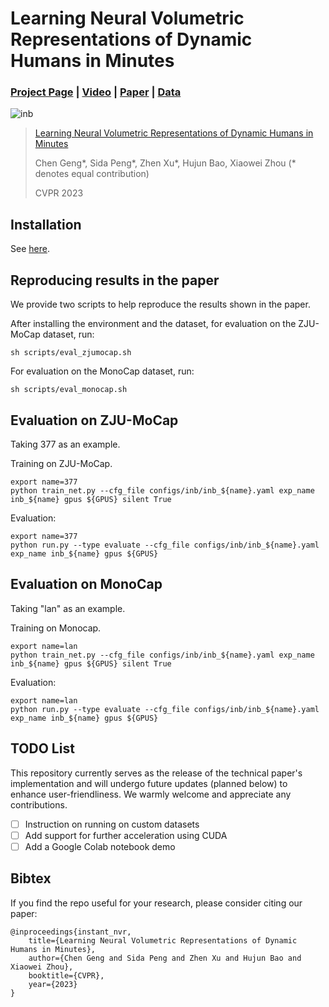 # Learning Neural Volumetric Representations of Dynamic Humans in Minutes

### [Project Page](https://zju3dv.github.io/instant_nvr) | [Video](https://zju3dv.github.io/instant_nvr) | [Paper](https://openaccess.thecvf.com/content/CVPR2023/papers/Geng_Learning_Neural_Volumetric_Representations_of_Dynamic_Humans_in_Minutes_CVPR_2023_paper.pdf) | [Data](https://github.com/zju3dv/instant-nvr/blob/master/docs/install.md#set-up-datasets)

![inb](docs/media/inb.gif)

> [Learning Neural Volumetric Representations of Dynamic Humans in Minutes](https://zju3dv.github.io/instant_nvr)
>
> Chen Geng\*, Sida Peng\*, Zhen Xu\*, Hujun Bao, Xiaowei Zhou (* denotes equal contribution)
>
> CVPR 2023

## Installation

See [here](./docs/install.md).

## Reproducing results in the paper

We provide two scripts to help reproduce the results shown in the paper.

After installing the environment and the dataset, for evaluation on the ZJU-MoCap dataset, run:

```shell
sh scripts/eval_zjumocap.sh
```

For evaluation on the MonoCap dataset, run:

```shell
sh scripts/eval_monocap.sh
```


## Evaluation on ZJU-MoCap

Taking 377 as an example.

Training on ZJU-MoCap.

```shell
export name=377
python train_net.py --cfg_file configs/inb/inb_${name}.yaml exp_name inb_${name} gpus ${GPUS} silent True
```

Evaluation:
```shell
export name=377
python run.py --type evaluate --cfg_file configs/inb/inb_${name}.yaml exp_name inb_${name} gpus ${GPUS}
```

## Evaluation on MonoCap

Taking "lan" as an example.

Training on Monocap. 

```shell
export name=lan
python train_net.py --cfg_file configs/inb/inb_${name}.yaml exp_name inb_${name} gpus ${GPUS} silent True
```

Evaluation:
```shell
export name=lan
python run.py --type evaluate --cfg_file configs/inb/inb_${name}.yaml exp_name inb_${name} gpus ${GPUS}
```

## TODO List

This repository currently serves as the release of the technical paper's implementation and will undergo future updates (planned below) to enhance user-friendliness. We warmly welcome and appreciate any contributions.

- [ ] Instruction on running on custom datasets
- [ ] Add support for further acceleration using CUDA
- [ ] Add a Google Colab notebook demo

## Bibtex

If you find the repo useful for your research, please consider citing our paper:

```
@inproceedings{instant_nvr,
    title={Learning Neural Volumetric Representations of Dynamic Humans in Minutes},
    author={Chen Geng and Sida Peng and Zhen Xu and Hujun Bao and Xiaowei Zhou},
    booktitle={CVPR},
    year={2023}
}
```